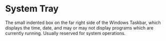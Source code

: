# System Tray

The small indented box on the far right side of the Windows Taskbar, which
displays the time, date, and may or may not display programs which are currently
running. Usually reserved for system operations.